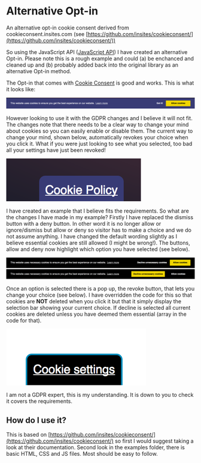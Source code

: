 # Alternative Opt-in
An alternative opt-in cookie consent derived from cookieconsent.insites.com (see [https://github.com/insites/cookieconsent/](https://github.com/insites/cookieconsent/))

So using the JavaScript API ([JavaScript API](http://cookieconsent.insites.com/documentation/javascript-api/)) I have created an alternative Opt-in. Please note this is a rough example and could (a) be enchanced and cleaned up and (b) probably added back into the original library as an alternative Opt-in method.

The Opt-in that comes with [Cookie Consent](http://cookieconsent.insites.com/) is good and works. This is what it looks like:

![](images/original.png)

However looking to use it with the GDPR changes and I believe it will not fit. The changes note that there needs to be a clear way to change your mind about cookies so you can easily enable or disable them. The current way to change your mind, shown below, automatically revokes your choice when you click it. What if you were just looking to see what you selected, too bad all your settings have just been revoked!

![](images/revoke.png)

I have created an example that I believe fits the requirements. So what are the changes I have made in my example? Firstly I have replaced the dismiss button with a deny button. In other word it is no longer allow or ignore/dismiss but allow or deny so visitor has to make a choice and we do not assume anything. I have changed the default wording slightly as I believe essential cookies are still allowed (I might be wrong!). The buttons, allow and deny now highlight which option you have selected (see below).

![](images/settings_alt_1.png) ![](images/settings_alt_2.png)

Once an option is selected there is a pop up, the revoke button, that lets you change your choice (see below). I have overridden the code for this so that cookies are **NOT** deleted when you click it but that it simply display the selection bar showing your current choice. If decline is selected all current cookies are deleted unless you have deemed them essential (array in the code for that).

![](images/revoke_alt.png)

I am not a GDPR expert, this is my understanding. It is down to you to check it covers the requirements.

## How do I use it?

This is based on [https://github.com/insites/cookieconsent/](https://github.com/insites/cookieconsent/) so first I would suggest taking a look at their documentation. Second look in the examples folder, there is basic HTML, CSS and JS files. Most should be easy to follow. 
